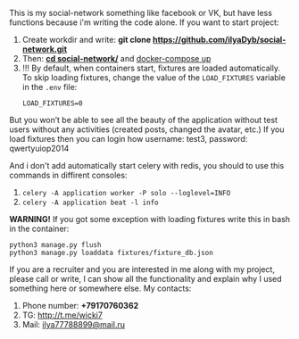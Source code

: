 This is my social-network something like facebook or VK, but have less functions because i'm writing the code alone.
If you want to start project:
1. Create workdir and write: <b>git clone https://github.com/ilyaDyb/social-network.git</b>
2. Then: <b style="text-decoration: underline;">cd social-network/</b> and <span style="text-decoration: underline">docker-compose up</span>
3. !!! By default, when containers start, fixtures are loaded automatically. To skip loading fixtures, change the value of the `LOAD_FIXTURES` variable in the `.env` file:
    ```env
    LOAD_FIXTURES=0
    ```
But you won’t be able to see all the beauty of the application without test users without any activities (created posts, changed the avatar, etc.)
If you load fixtures then you can login how username: test3, password: qwertyuiop2014

And i don't add automatically start celery with redis, you should to use this commands in diffirent consoles:

1. `celery -A application worker -P solo --loglevel=INFO `
2. `celery -A application beat -l info`

<b>WARNING!</b>
If you got some exception with loading fixtures write this in bash in the container:
```
python3 manage.py flush
python3 manage.py loaddata fixtures/fixture_db.json
```
If you are a recruiter and you are interested in me along with my project, please call or write, I can show all the functionality and explain why I used something here or somewhere else.
My contacts:
1. Phone number: <b>+79170760362</b>
2. TG: http://t.me/wicki7
3. Mail: ilya77788899@mail.ru
